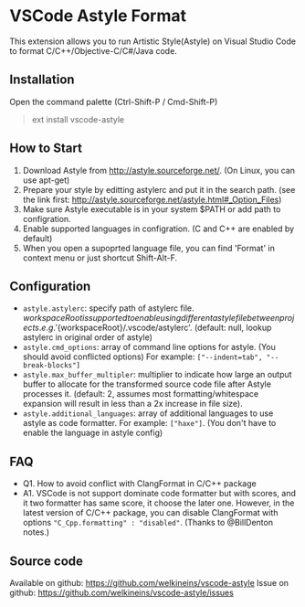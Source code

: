 # VSCode Astyle Format

This extension allows you to run Artistic Style(Astyle) on Visual Studio Code to format C/C++/Objective-C/C#/Java code.

## Installation

Open the command palette (Ctrl-Shift-P / Cmd-Shift-P)

> ext install vscode-astyle

## How to Start

1. Download Astyle from http://astyle.sourceforge.net/. (On Linux, you can use apt-get)
1. Prepare your style by editting astylerc and put it in the search path. (see the link first: http://astyle.sourceforge.net/astyle.html#_Option_Files)
1. Make sure Astyle executable is in your system $PATH or add path to configration. 
1. Enable supported languages in configration. (C and C++ are enabled by default)
1. When you open a supoprted language file, you can find 'Format' in context menu or just shortcut Shift-Alt-F.

## Configuration

- `astyle.astylerc`: specify path of astylerc file. ${workspaceRoot} is supported to enable using different astyle file between projects. e.g. '${workspaceRoot}/.vscode/astylerc'. (default: null, lookup astylerc in original order of astyle)
- `astyle.cmd_options`: array of command line options for astyle. (You should avoid conflicted options) For example: `["--indent=tab", "--break-blocks"]`
- `astyle.max_buffer_multipler`: multiplier to indicate how large an output buffer to allocate for the transformed source code file after Astyle processes it. (default: 2, assumes most formatting/whitespace expansion will result in less than a 2x increase in file size).
- `astyle.additional_languages`: array of additional languages to use astyle as code formatter. For example: `["haxe"]`. (You don't have to enable the language in astyle config)

## FAQ

- Q1. How to avoid conflict with ClangFormat in C/C++ package
- A1. VSCode is not support dominate code formatter but with scores, and it two formatter has same score, it choose the later one. However, in the latest version of C/C++ package, you can disable ClangFormat with options `"C_Cpp.formatting" : "disabled"`. (Thanks to @BillDenton notes.)

## Source code

Available on github: https://github.com/welkineins/vscode-astyle
Issue on github: https://github.com/welkineins/vscode-astyle/issues
